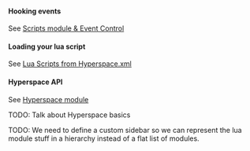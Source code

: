 #### Hooking events
See [Scripts module & Event Control](Lua-Script-Module)

#### Loading your lua script
See [Lua Scripts from Hyperspace.xml](Hyperspace.xml#lua-scripts)

#### Hyperspace API
See [Hyperspace module](Lua-Hyperspace-Module)

TODO: Talk about Hyperspace basics

TODO: We need to define a custom sidebar so we can represent the lua module stuff in a hierarchy instead of a flat list of modules.